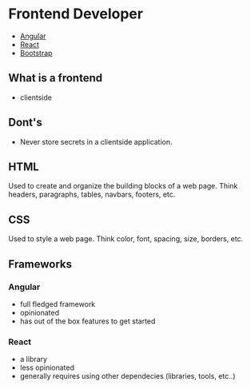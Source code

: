 # Frontend Developer

- [Angular](angular.md)
- [React](react.md)
- [Bootstrap](bootstrap.md)

## What is a frontend

- clientside

## Dont's

- Never store secrets in a clientside application.

## HTML

Used to create and organize the building blocks of a web page. Think headers, paragraphs, tables, navbars, footers, etc.

## CSS

Used to style a web page. Think color, font, spacing, size, borders, etc.

## Frameworks

### Angular

- full fledged framework
- opinionated
- has out of the box features to get started

### React

- a library
- less opinionated
- generally requires using other dependecies (libraries, tools, etc..)
